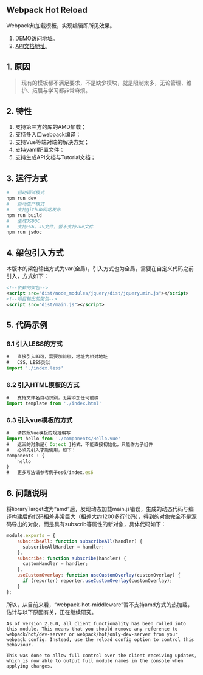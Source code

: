 Webpack Hot Reload
-----------------------
Webpack热加载模板，实现编辑即所见效果。
1. [DEMO访问地址](https://yiifaa.github.io/webpack-hotload/index.html)。
2. [API文档地址](https://yiifaa.github.io/webpack-hotload/docs/api/webpack-hot/1.0.0/index.html)。



## 1. 原因
> 现有的模板都不满足要求，不是缺少模块，就是限制太多，无论管理、维护、拓展与学习都非常麻烦。

## 2. 特性
1. 支持第三方的库的AMD加载；
2. 支持多入口webpack编译；
3. 支持Vue等端对端的解决方案；
4. 支持yaml配置文件；
5. 支持生成API文档与Tutorial文档；

## 3. 运行方式
```bash
#   启动调试模式
npm run dev
#   启动生产模式
#   支持github网站发布
npm run build
#   生成JSDOC
#   支持ES6、JS文件，暂不支持vue文件
npm run jsdoc
```

## 4. 架包引入方式
本版本的架包输出方式为var(全局)，引入方式也为全局，需要在自定义代码之前引入，方式如下：
```xml
<!--依赖的架包-->
<script src="dist/node_modules/jquery/dist/jquery.min.js"></script>
<!--项目输出的架包-->
<script src="dist/main.js"></script>
```

## 5. 代码示例
### 6.1 引入LESS的方式
```javascript
#   直接引入即可，需要加前缀，地址为相对地址
#   CSS、LESS类似
import './index.less'
```
### 6.2 引入HTML模板的方式
```javascript
#   支持文件名自动识别，无需添加任何前缀
import template from './index.html'
```

### 6.3 引入vue模板的方式
```javascript
#   请按照Vue模板的规范编写
import hello from './components/Hello.vue'
#   返回的对象是{ Object }格式，不能直接初始化，只能作为子组件
#   必须先引入才能使用，如下：
components : {
    hello
}
#   更多写法请参考例子es6/index.es6
```

## 6. 问题说明
将libraryTarget改为“amd”后，发现动态加载main.js错误，生成的动态代码与编译构建后的代码相差非常巨大（相差大约1200多行代码），得到的对象完全不是源码导出的对象，而是具有subscrib等属性的新对象，具体代码如下：
```javascript
module.exports = {
    subscribeAll: function subscribeAll(handler) {
      subscribeAllHandler = handler;
    },
    subscribe: function subscribe(handler) {
      customHandler = handler;
    },
    useCustomOverlay: function useCustomOverlay(customOverlay) {
      if (reporter) reporter.useCustomOverlay(customOverlay);
    }
};
```
所以，从目前来看，“webpack-hot-middleware”暂不支持amd方式的热加载，估计与以下原因有关，正在继续研究。
```
As of version 2.0.0, all client functionality has been rolled into this module. This means that you should remove any reference to webpack/hot/dev-server or webpack/hot/only-dev-server from your webpack config. Instead, use the reload config option to control this behaviour.

This was done to allow full control over the client receiving updates, which is now able to output full module names in the console when applying changes.
```
